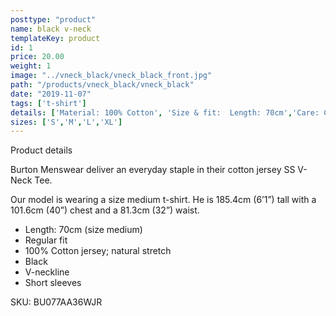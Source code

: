 ```yaml
---
posttype: "product"
name: black v-neck
templateKey: product
id: 1
price: 20.00
weight: 1
image: "../vneck_black/vneck_black_front.jpg"
path: "/products/vneck_black/vneck_black"
date: "2019-11-07"
tags: ['t-shirt']
details: ['Material: 100% Cotton', 'Size & fit:  Length: 70cm','Care: Cold machine wash.']
sizes: ['S','M','L','XL']
---
```


<!-- ![alt text](/products/black_100_polo/black_100_polo.jpg) -->




Product details

Burton Menswear deliver an everyday staple in their cotton jersey SS V-Neck Tee.

Our model is wearing a size medium t-shirt. He is 185.4cm (6’1”) tall with a 101.6cm (40”) chest and a 81.3cm (32”) waist.

- Length: 70cm (size medium)
- Regular fit
- 100% Cotton jersey; natural stretch
- Black
- V-neckline
- Short sleeves

SKU: BU077AA36WJR


